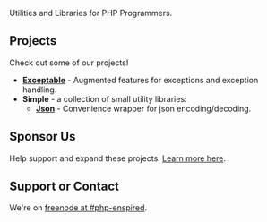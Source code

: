 Utilities and Libraries for PHP Programmers.

## Projects

Check out some of our projects!

- [**Exceptable**](https://packagist.org/packages/php-enspired/exceptable) - Augmented features for exceptions and exception handling.
- **Simple** - a collection of small utility libraries:
  - [**Json**](https://packagist.org/packages/php-enspired/simple-json) - Convenience wrapper for json encoding/decoding.

## Sponsor Us

Help support and expand these projects. [Learn more here](https://github.com/sponsors/php-enspired/).

## Support or Contact

We're on [freenode at #php-enspired](http://webchat.freenode.net?channels=%23php-enspired&uio=d4).
